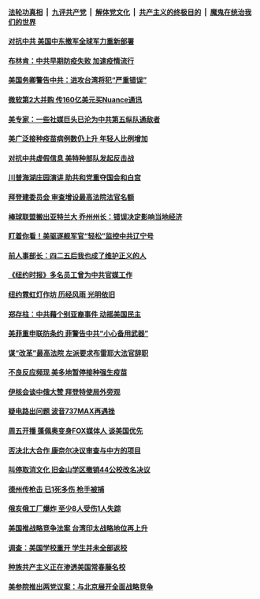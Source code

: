 

####  [法轮功真相](../../../../basic/blob/master/README.md?t=04121431) &nbsp;|&nbsp; [九评共产党](../../../../9ping.md/blob/master/README.md?t=04121431) &nbsp;|&nbsp; [解体党文化](../../../../jtdwh.md/blob/master/README.md?t=04121431)  &nbsp;|&nbsp; [共产主义的终极目的](../../../../gczydzjmd.md/blob/master/README.md?t=04121431) &nbsp;|&nbsp; [魔鬼在统治我们的世界](../../../../mgztzwmdsj.md/blob/master/README.md?t=04121431) 

#### [对抗中共 美国中东撤军全球军力重新部署](../pages/prog203/a103094105.md?t=04121431) 

#### [布林肯：中共早期防疫失败 加速疫情流行](../pages/prog203/a103094099.md?t=04121431) 


#### [美国务卿警告中共：进攻台湾将犯“严重错误”](../pages/prog203/a103094092.md?t=04121431) 

#### [微软第2大并购 传160亿美元买Nuance通讯](../pages/prog203/a103094083.md?t=04121431) 

#### [美专家：一些社媒巨头已沦为中共第五纵队通敌者](../pages/prog203/a103094006.md?t=04121431) 

#### [美广泛接种疫苗病例数仍上升 年轻人比例增加](../pages/prog203/a103094009.md?t=04121431) 

#### [对抗中共虚假信息 美特种部队发起反击战](../pages/prog203/a103093986.md?t=04121431) 

#### [川普海湖庄园演讲 助共和党重夺国会和白宫](../pages/prog203/a103093979.md?t=04121431) 

#### [拜登建委员会 审查增设最高法院法官名额](../pages/prog203/a103093912.md?t=04121431) 

#### [棒球联盟搬出亚特兰大 乔州州长：错误决定影响当地经济](../pages/prog203/a103093883.md?t=04121431) 

#### [盯着你看！美驱逐舰军官“轻松”监控中共辽宁号](../pages/prog203/a103093826.md?t=04121431) 

#### [前人事部长：四二五后我也成了维护正义的人](../pages/prog203/a103093717.md?t=04121431) 

#### [《纽约时报》多名员工曾为中共官媒工作](../pages/prog203/a103093681.md?t=04121431) 

#### [纽约霓虹灯作坊 历经风雨 光明依旧](../pages/prog203/a103093504.md?t=04121431) 

#### [郑存柱：中共藉个别亚裔事件 动摇美国民主](../pages/prog203/a103093461.md?t=04121431) 

#### [美菲重申联防条约 菲警告中共“小心备用武器”](../pages/prog203/a103093320.md?t=04121431) 

#### [谋“改革”最高法院 左派要求布雷耶大法官辞职](../pages/prog203/a103093323.md?t=04121431) 

#### [不良反应频现 美多地暂停接种强生疫苗](../pages/prog203/a103093429.md?t=04121431) 

#### [伊核会谈中俄大赞 拜登特使局外旁观](../pages/prog203/a103093317.md?t=04121431) 

#### [疑电路出问题 波音737MAX再遇挫](../pages/prog203/a103093253.md?t=04121431) 

#### [周五开播 蓬佩奥变身FOX媒体人 谈美国优先](../pages/prog203/a103092789.md?t=04121431) 

#### [否决北大合作 康奈尔决议审查与中方的项目](../pages/prog203/a103092791.md?t=04121431) 

#### [叫停取消文化 旧金山学区撤销44公校改名决议](../pages/prog203/a103092837.md?t=04121431) 

#### [德州传枪击 已1死多伤 枪手被捕](../pages/prog203/a103092808.md?t=04121431) 

#### [俄亥俄工厂爆炸 至少8人受伤1人失踪](../pages/prog203/a103092810.md?t=04121431) 

#### [美国推战略竞争法案 台湾印太战略地位再上升](../pages/prog203/a103092849.md?t=04121431) 

#### [调查：美国学校重开 学生并未全部返校](../pages/prog203/a103092815.md?t=04121431) 

#### [种族共产主义正在渗透美国常春藤名校](../pages/prog203/a103092759.md?t=04121431) 

#### [美参院推出两党议案：与北京展开全面战略竞争](../pages/prog203/a103092551.md?t=04121431) 

